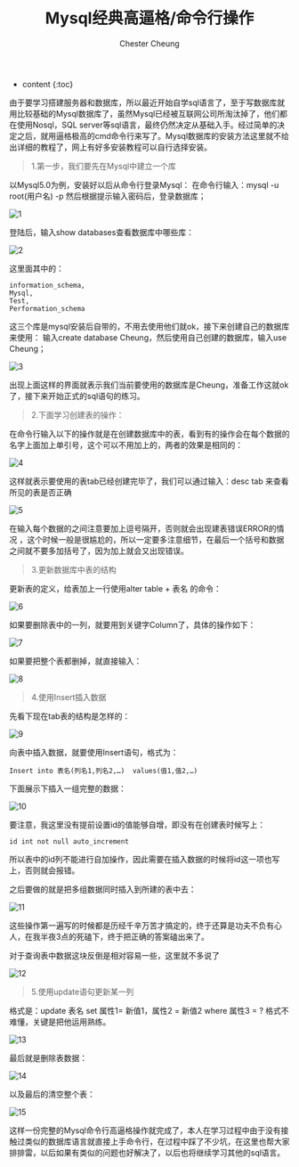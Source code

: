 ﻿---
layout: post
title:  "Mysql经典高逼格/命令行操作"
categories: Mysql
tags:  database Mysql
author: Chester Cheung
---

* content
{:toc}


由于要学习搭建服务器和数据库，所以最近开始自学sql语言了，至于写数据库就用比较基础的Mysql数据库了，虽然Mysql已经被互联网公司所淘汰掉了，他们都在使用Nosql，SQL server等sql语言，最终仍然决定从基础入手。经过简单的决定之后，就用逼格极高的cmd命令行来写了。Mysql数据库的安装方法这里就不给出详细的教程了，网上有好多安装教程可以自行选择安装。






> 1.第一步，我们要先在Mysql中建立一个库



以Mysql5.0为例，安装好以后从命令行登录Mysql：
在命令行输入：mysql -u root(用户名) -p
然后根据提示输入密码后，登录数据库；

![1](https://img-blog.csdnimg.cn/20190331001501504.PNG?x-oss-process=image/watermark,type_ZmFuZ3poZW5naGVpdGk,shadow_10,text_aHR0cHM6Ly9ibG9nLmNzZG4ubmV0L3dlaXhpbl80NDM5MDE0NQ==,size_16,color_FFFFFF,t_70)

登陆后，输入show databases查看数据库中哪些库：

![2](https://img-blog.csdnimg.cn/20190331001513888.PNG?x-oss-process=image/watermark,type_ZmFuZ3poZW5naGVpdGk,shadow_10,text_aHR0cHM6Ly9ibG9nLmNzZG4ubmV0L3dlaXhpbl80NDM5MDE0NQ==,size_16,color_FFFFFF,t_70)

这里面其中的：

	information_schema,
	Mysql,
	Test,
	Performation_schema

这三个库是mysql安装后自带的，不用去使用他们就ok，接下来创建自己的数据库来使用：
输入create database Cheung，然后使用自己创建的数据库，输入use Cheung；

![3](https://img-blog.csdnimg.cn/20190331002658480.PNG)

出现上面这样的界面就表示我们当前要使用的数据库是Cheung，准备工作这就ok了，接下来开始正式的sql语句的练习。

> 2.下面学习创建表的操作：

在命令行输入以下的操作就是在创建数据库中的表，看到有的操作会在每个数据的名字上面加上单引号，这个可以不用加上的，两者的效果是相同的：

![4](https://img-blog.csdnimg.cn/20190331003859636.PNG?x-oss-process=image/watermark,type_ZmFuZ3poZW5naGVpdGk,shadow_10,text_aHR0cHM6Ly9ibG9nLmNzZG4ubmV0L3dlaXhpbl80NDM5MDE0NQ==,size_16,color_FFFFFF,t_70)

这样就表示要使用的表tab已经创建完毕了，我们可以通过输入：desc tab
来查看所见的表是否正确

![5](https://img-blog.csdnimg.cn/20190331004109274.PNG?x-oss-process=image/watermark,type_ZmFuZ3poZW5naGVpdGk,shadow_10,text_aHR0cHM6Ly9ibG9nLmNzZG4ubmV0L3dlaXhpbl80NDM5MDE0NQ==,size_16,color_FFFFFF,t_70)

在输入每个数据的之间注意要加上逗号隔开，否则就会出现建表错误ERROR的情况 ，这个时候一般是很尴尬的，所以一定要多注意细节，在最后一个括号和数据之间就不要多加括号了，因为加上就会又出现错误。



> 3.更新数据库中表的结构



更新表的定义，给表加上一行使用alter table + 表名 的命令：

![6](https://img-blog.csdnimg.cn/20190331004956803.PNG)

如果要删除表中的一列，就要用到关键字Column了，具体的操作如下：

![7](https://img-blog.csdnimg.cn/20190331005213732.PNG)

如果要把整个表都删掉，就直接输入：


![8](https://img-blog.csdnimg.cn/20190331005255654.PNG)

> 4.使用Insert插入数据

先看下现在tab表的结构是怎样的：

![9](https://img-blog.csdnimg.cn/20190331005655872.PNG?x-oss-process=image/watermark,type_ZmFuZ3poZW5naGVpdGk,shadow_10,text_aHR0cHM6Ly9ibG9nLmNzZG4ubmV0L3dlaXhpbl80NDM5MDE0NQ==,size_16,color_FFFFFF,t_70)

向表中插入数据，就要使用Insert语句，格式为：

	Insert into 表名(列名1,列名2,…)  values(值1,值2,…)

下面展示下插入一组完整的数据：

![10](https://img-blog.csdnimg.cn/20190331012518308.PNG?x-oss-process=image/watermark,type_ZmFuZ3poZW5naGVpdGk,shadow_10,text_aHR0cHM6Ly9ibG9nLmNzZG4ubmV0L3dlaXhpbl80NDM5MDE0NQ==,size_16,color_FFFFFF,t_70)

要注意，我这里没有提前设置id的值能够自增，即没有在创建表时候写上：

	id int not null auto_increment

所以表中的id列不能进行自加操作，因此需要在插入数据的时候将id这一项也写上，否则就会报错。

之后要做的就是把多组数据同时插入到所建的表中去：

![11](https://img-blog.csdnimg.cn/2019033101524363.PNG)

这些操作第一遍写的时候都是历经千辛万苦才搞定的，终于还算是功夫不负有心人，在我半夜3点的死磕下，终于把正确的答案磕出来了。

对于查询表中数据这块反倒是相对容易一些，这里就不多说了

![12](https://img-blog.csdnimg.cn/20190331015545654.PNG?x-oss-process=image/watermark,type_ZmFuZ3poZW5naGVpdGk,shadow_10,text_aHR0cHM6Ly9ibG9nLmNzZG4ubmV0L3dlaXhpbl80NDM5MDE0NQ==,size_16,color_FFFFFF,t_70)

> 5.使用update语句更新某一列

格式是：update 表名 set 属性1= 新值1，属性2 = 新值2 where 属性3 = ?
格式不难懂，关键是把他运用熟练。

![13](https://img-blog.csdnimg.cn/2019033102002695.PNG?x-oss-process=image/watermark,type_ZmFuZ3poZW5naGVpdGk,shadow_10,text_aHR0cHM6Ly9ibG9nLmNzZG4ubmV0L3dlaXhpbl80NDM5MDE0NQ==,size_16,color_FFFFFF,t_70)

最后就是删除表数据：

![14](https://img-blog.csdnimg.cn/20190331020450231.PNG?x-oss-process=image/watermark,type_ZmFuZ3poZW5naGVpdGk,shadow_10,text_aHR0cHM6Ly9ibG9nLmNzZG4ubmV0L3dlaXhpbl80NDM5MDE0NQ==,size_16,color_FFFFFF,t_70)

以及最后的清空整个表：

![15](https://img-blog.csdnimg.cn/20190331020509898.PNG)

这样一份完整的Mysql命令行高逼格操作就完成了，本人在学习过程中由于没有接触过类似的数据库语言就直接上手命令行，在过程中踩了不少坑，在这里也帮大家排排雷，以后如果有类似的问题也好解决了，以后也将继续学习其他的sql语言。